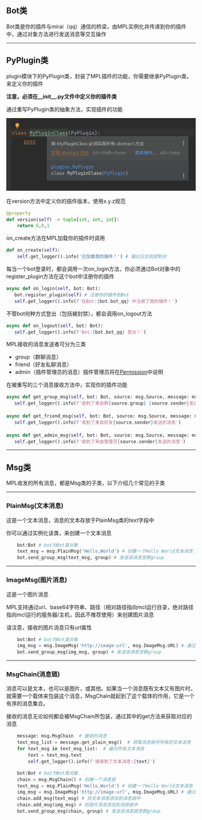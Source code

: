 ## Bot类

Bot类是你的插件与mirai（qq）通信的桥梁，由MPL实例化并传递到你的插件中，通过对象方法进行发送消息等交互操作



------

## PyPlugin类

plugin模块下的PyPlugin类，封装了MPL插件的功能，你需要继承PyPlugin类，来定义你的插件

**注意，必须在\_\_init_\_\.py文件中定义你的插件类**

通过重写PyPlugin类的抽象方法，实现插件的功能

![build-class](\developer\img\build-class.png)

在version方法中定义你的插件版本，使用x.y.z规范

```python
@property
def version(self) -> tuple[int, int, int]:
    return 0,0,1
```

on_create方法在MPL加载你的插件时调用

```python
def on_create(self):
    self.get_logger().info('已加载我的插件！') # 输出日志到控制台
```

每当一个bot登录时，都会调用一次on_login方法，你必须通过Bot对象中的register_plugin方法在这个bot中注册你的插件

```python
async def on_login(self, bot: Bot):
   bot.register_plugin(self) # 注册你的插件到Bot
   self.get_logger().info(f'在Bot:{bot.bot_qq} 中注册了我的插件！')
```

不管bot何种方式登出（包括被封禁），都会调用on_logout方法

```python
async def on_logout(self, bot: Bot):
   self.get_logger().info(f'Bot:{bot.bot_qq} 登出！')
```

MPL接收的消息发送者可分为三类

- group（群聊消息）
- friend（好友私聊消息）
- admin（插件管理员的消息）插件管理员将在[Permission]()中说明

在被重写的三个消息接收方法中，实现你的插件功能

```python
async def get_group_msg(self, bot: Bot, source: msg.Source, message: msg.MsgChain):
   self.get_logger().info(f'收到了来自群{source.group} {source.sender}发送的消息')

async def get_friend_msg(self, bot: Bot, source: msg.Source, message: msg.MsgChain):
   self.get_logger().info(f'收到了来自好友{source.sender}发送的消息')

async def get_admin_msg(self, bot: Bot, source: msg.Source, message: msg.MsgChain):
   self.get_logger().info(f'收到了来自管理员{source.sender}发送的消息')
```



------

## Msg类

MPL收发的所有消息，都是Msg类的子类，以下介绍几个常见的子类

------

### PlainMsg(文本消息)

这是一个文本消息，消息的文本存放于PlainMsg类的text字段中

你可以通过实例化该类，来创建一个文本消息

```python
	bot:Bot # bot为Bot类对象
    text_msg = msg.PlainMsg('Hello,World') # 创建一个Hello World文本消息
	bot.send_group_msg(text_msg, group) # 发送该消息至群group
```

------

### ImageMsg(图片消息)

这是一个图片消息

MPL支持通过url、base64字符串、路径（相对路径指向mcl运行目录，绝对路径指向mcl运行的服务器/主机，因此不推荐使用）来创建图片消息

请注意，接收的图片消息只有url属性

```python
	bot:Bot # bot为Bot类对象
    img_msg = msg.ImageMsg('http://image-url', msg.ImageMsg.URL) # 通过url创建一个图片消息
	bot.send_group_msg(img_msg, group) # 发送该消息至群group
```

------

### MsgChain(消息链)

消息可以是文本，也可以是图片，或其他。如果当一个消息既有文本又有图片时，就需要一个载体来包装这个消息，MsgChain就起到了这个载体的作用，它是一个有序的消息集合。

接收的消息无论如何都会被MsgChain所包装，通过其中的get方法来获取对应的消息

```python
    message: msg.MsgChain  # 接收的消息
    text_msg_list = message.get_plain_msg()  # 获取消息链中所有的文本消息
    for text_msg in text_msg_list:  # 遍历所有文本消息
        text = text_msg.text
        self.get_logger().info(f'接收到了文本消息:{text}')
```

```python
	bot:Bot # bot为Bot类对象
    chain = msg.MsgChain() # 创建一个消息链
    text_msg = msg.PlainMsg('Hello,World') # 创建一个Hello World文本消息
    img_msg = msg.ImageMsg('http://image-url', msg.ImageMsg.URL) # 通过url创建一个图片消息
    chain.add_msg(text_msg) # 将文本消息添加到消息链中
    chain.add_msg(img_msg) # 将图片消息添加到消息链中
    bot.send_group_msg(chain, group) # 发送该消息链至群group
```

